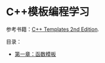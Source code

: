 # C++模板编程学习

参考书籍：[C++ Templates 2nd Edition](https://book.douban.com/subject/30226708/).

目录：
- [第一章：函数模板](1FunctionTemplate)